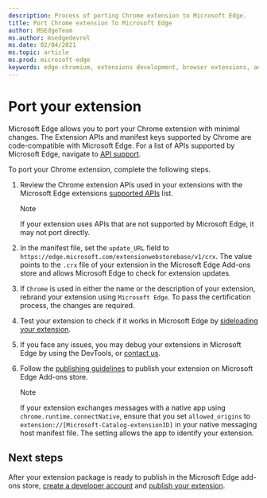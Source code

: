 ```yaml
---
description: Process of porting Chrome extension to Microsoft Edge.
title: Port Chrome extension To Microsoft Edge
author: MSEdgeTeam
ms.author: msedgedevrel
ms.date: 02/04/2021
ms.topic: article
ms.prod: microsoft-edge
keywords: edge-chromium, extensions development, browser extensions, addons, partner center, developer
---
```

# Port your extension  

Microsoft Edge allows you to port your Chrome extension with minimal changes.  The Extension APIs and manifest keys supported by Chrome are code-compatible with Microsoft Edge.  For a list of APIs supported by Microsoft Edge, navigate to [API support][ExtensionApiSupport].  

To port your Chrome extension, complete the following steps.  

1.  Review the Chrome extension APIs used in your extensions with the Microsoft Edge extensions [supported APIs][ExtensionApiSupport] list.  
    
    > [!NOTE]
    > If your extension uses APIs that are not supported by Microsoft Edge, it may not port directly.  
    
1.  In the manifest file, set the `update_URL` field to `https://edge.microsoft.com/extensionwebstorebase/v1/crx`.  The value points to the `.crx` file of your extension in the Microsoft Edge Add-ons store and allows Microsoft Edge to check for extension updates.  
1.  If `Chrome` is used in either the name or the description of your extension, rebrand your extension using `Microsoft Edge`.  To pass the certification process, the changes are required.  
1.  Test your extension to check if it works in Microsoft Edge by [sideloading your extension][ExtensionsGettingStartedExtensionSideloading].  
1.  If you face any issues, you may debug your extensions in Microsoft Edge by using the DevTools, or [contact us][mailtoExtensionMicrosoft].  
1.  Follow the [publishing guidelines][ExtensionsPublishPublishExtension] to publish your extension on Microsoft Edge Add-ons store.  
    
    > [!NOTE]
    > If your extension exchanges messages with a native app using `chrome.runtime.connectNative`, ensure that you set `allowed_origins` to `extension://[Microsoft-Catalog-extensionID]` in your native messaging host manifest file.  The setting allows the app to identify your extension.  
    
## Next steps  

After your extension package is ready to publish in the Microsoft Edge add-ons store, [create a developer account][ExtensionsPublishCreateDevAccount] and [publish your extension][ExtensionsPublishPublishExtension].  

<!-- links -->  

[ExtensionApiSupport]: ./api-support.md "API support | Microsoft Docs"  
[ExtensionsGettingStartedExtensionSideloading]: ../getting-started/extension-sideloading.md "Sideload your extension | Microsoft Docs"  
[ExtensionsPublishCreateDevAccount]: ../publish/create-dev-account.md "Developer registration | Microsoft Docs"  
[ExtensionsPublishPublishExtension]: ../publish/publish-extension.md "Publish your extension | Microsoft Docs"  

[ChromeDeveloperWebStorePayments]: https://developer.chrome.com/webstore/one_time_payments "One-Time Payments | Chrome Developer"  

[mailtoExtensionMicrosoft]: mailto:ext_dev_support@microsoft.com "ext_dev_support@microsoft.com"  
